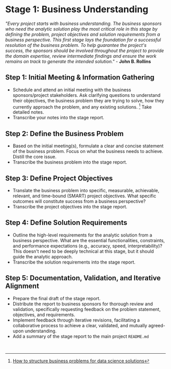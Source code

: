 # Stage 1: Business Understanding
_"Every project starts with business understanding. The business sponsors who need the analytic solution play the most critical role in this stage by defining the problem, project objectives and solution requirements from a business perspective. This first stage lays the foundation for a successful resolution of the business problem. To help guarantee the project's success, the sponsors should be involved throughout the project to provide the domain expertise, review intermediate findings and ensure the work remains on track to generate the intended solution."_ - **John B. Rollins**

## Step 1: Initial Meeting & Information Gathering
* Schedule and attend an initial meeting with the business sponsors/project stakeholders. Ask clarifying questions to understand their objectives, the business problem they are trying to solve, how they currently approach the problem, and any existing solutions. [^1] Take detailed notes. 
* Transcribe your notes into the stage report.

## Step 2: Define the Business Problem
* Based on the initial meeting(s), formulate a clear and concise statement of the business problem. Focus on what the business needs to achieve. Distill the core issue.
* Transcribe the business problem into the stage report.

## Step 3: Define Project Objectives 
* Translate the business problem into specific, measurable, achievable, relevant, and time-bound (SMART) project objectives. What specific outcomes will constitute success from a business perspective?
* Transcribe the project objectives into the stage report.

## Step 4: Define Solution Requirements
* Outline the high-level requirements for the analytic solution from a business perspective. What are the essential functionalities, constraints, and performance expectations (e.g., accuracy, speed, interpretability)? This doesn't need to be deeply technical at this stage, but it should guide the analytic approach.
* Transcribe the solution requirements into the stage report.

## Step 5: Documentation, Validation, and Iterative Alignment
* Prepare the final draft of the stage report.
* Distribute the report to business sponsors for thorough review and validation, specifically requesting feedback on the problem statement, objectives, and requirements.
* Implement feedback through iterative revisions, facilitating a collaborative process to achieve a clear, validated, and mutually agreed-upon understanding.
* Add a summary of the stage report to the main project `README.md` 

<br>  

[^1]: [How to structure business problems for data science solutions](https://towardsdatascience.com/how-to-structure-business-problems-for-data-science-solutions-d7d8a645fb75/)